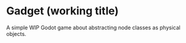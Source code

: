 # Gadget (working title)
 A simple WIP Godot game about abstracting node classes as physical objects. 
